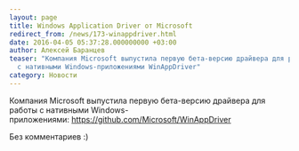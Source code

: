 ```yaml
---
layout: page
title: Windows Application Driver от Microsoft
redirect_from: /news/173-winappdriver.html
date: 2016-04-05 05:37:28.000000000 +03:00
author: Алексей Баранцев
teaser: "Компания Microsoft выпустила первую бета-версию драйвера для работы
  с нативными Windows-приложениями WinAppDriver"
category: Новости
---
```

<p>Компания Microsoft выпустила первую бета-версию драйвера для работы с нативными Windows-приложениями: <a href="https://github.com/Microsoft/WinAppDriver">https://github.com/Microsoft/WinAppDriver</a></p>
<p>Без комментариев :)</p>
